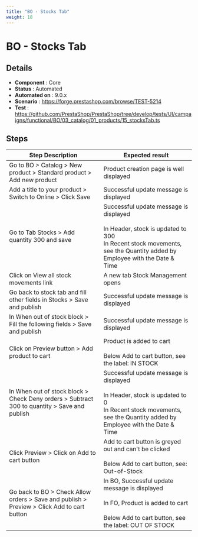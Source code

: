 ```yaml
---
title: "BO - Stocks Tab"
weight: 18
---
```


# BO - Stocks Tab
## Details
* **Component** : Core
* **Status** : Automated
* **Automated on** : 9.0.x
* **Scenario** : https://forge.prestashop.com/browse/TEST-5214
* **Test** : https://github.com/PrestaShop/PrestaShop/tree/develop/tests/UI/campaigns/functional/BO/03_catalog/01_products/15_stocksTab.ts

## Steps
| Step Description | Expected result |
| ----- | ----- |
| Go to BO > Catalog > New product > Standard product > Add new product | Product creation page is well displayed |
| Add a title to your product > Switch to Online > Click Save | Successful update message is displayed |
| Go to Tab Stocks > Add quantity 300 and save | Successful update message is displayed<br><br>In Header, stock is updated to 300<br>In Recent stock movements, see the Quantity added by Employee with the Date & Time |
| Click on View all stock movements link | A new tab Stock Management opens |
| Go back to stock tab and fill other fields in Stocks > Save and publish | Successful update message is displayed |
| In When out of stock block > Fill the following fields > Save and publish | Successful update message is displayed |
| Click on Preview button > Add product to cart | Product is added to cart<br><br>Below Add to cart button, see the label: IN STOCK |
| In When out of stock block > Check Deny orders > Subtract 300 to quantity > Save and publish | Successful update message is displayed<br><br>In Header, stock is updated to 0<br>In Recent stock movements, see the Quantity added by Employee with the Date & Time |
| Click Preview > Click on Add to cart button | Add to cart button is greyed out and can't be clicked<br><br>Below Add to cart button, see: Out-of-Stock |
| Go back to BO > Check Allow orders > Save and publish > Preview > Click Add to cart button | In BO, Successful update message is displayed<br><br>In FO, Product is added to cart<br><br>Below Add to cart button, see the label: OUT OF STOCK |
